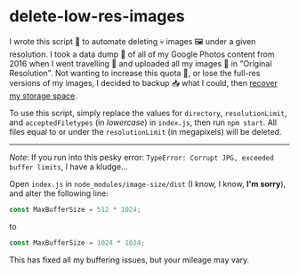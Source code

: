 # delete-low-res-images
I wrote this script 📜 to automate deleting 💀 images 🖼️ under a given resolution. I took a data dump 💾 of all of my Google Photos content from 2016 when I went travelling 🥾 and uploaded all my images 📸 in "Original Resolution". Not wanting to increase this quota 💸, or lose the full-res versions of my images, I decided to backup 📥 what I could, then [recover my storage space](https://support.google.com/drive/answer/6374270?authuser=0).

To use this script, simply replace the values for `directory`, `resolutionLimit`, and `acceptedFiletypes` (in *lowercase*) in `index.js`, then run `npm start`. All files equal to or under the `resolutionLimit` (in megapixels) will be deleted.

---
*Note*: If you run into this pesky error: `TypeError: Corrupt JPG, exceeded buffer limits`, I have a kludge...

Open `index.js` in `node_modules/image-size/dist` (I know, I know, **I'm sorry**), and alter the following line:
```js
const MaxBufferSize = 512 * 1024;
```
to
```js
const MaxBufferSize = 1024 * 1024;
```

This has fixed all my buffering issues, but your mileage may vary.
